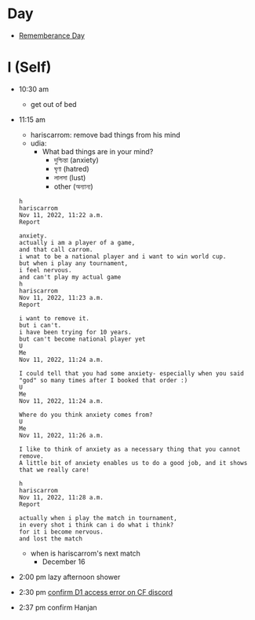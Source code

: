 # Day

- [Rememberance Day](https://en.wikipedia.org/wiki/Remembrance_Day)

# I (Self)

- 10:30 am
    - get out of bed
- 11:15 am
    - hariscarrom: remove bad things from his mind
    - udia:
        - What bad things are in your mind?
            - দুশ্চিন্তা (anxiety)
            - ঘৃণা (hatred)
            - লালসা (lust)
            - other (অন্যান্য)
    ```text
    h
    hariscarrom
    Nov 11, 2022, 11:22 a.m.
    Report

    anxiety.
    actually i am a player of a game,
    and that call carrom.
    i wnat to be a national player and i want to win world cup.
    but when i play any tournament,
    i feel nervous.
    and can't play my actual game
    h
    hariscarrom
    Nov 11, 2022, 11:23 a.m.
    Report

    i want to remove it.
    but i can't.
    i have been trying for 10 years.
    but can't become national player yet
    U
    Me
    Nov 11, 2022, 11:24 a.m.

    I could tell that you had some anxiety- especially when you said "god" so many times after I booked that order :)
    U
    Me
    Nov 11, 2022, 11:24 a.m.

    Where do you think anxiety comes from?
    U
    Me
    Nov 11, 2022, 11:26 a.m.

    I like to think of anxiety as a necessary thing that you cannot remove.
    A little bit of anxiety enables us to do a good job, and it shows that we really care!

    h
    hariscarrom
    Nov 11, 2022, 11:28 a.m.
    Report

    actually when i play the match in tournament,
    in every shot i think can i do what i think?
    for it i become nervous.
    and lost the match
    ```

    - when is hariscarrom's next match
      - December 16
- 2:00 pm lazy afternoon shower
- 2:30 pm [confirm D1 access error on CF discord](https://discord.com/channels/595317990191398933/992060581832032316/1040731875876024392)
- 2:37 pm confirm Hanjan
